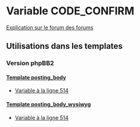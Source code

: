 # Variable CODE_CONFIRM
[Explication sur le forum des forums](http://forum.forumactif.com/t294113-listing-des-variables#CODE_CONFIRM)

## Utilisations dans les templates

### Version phpBB2

#### [Template posting_body](subsilver/posting_body.md)
* [Variable à la ligne 514](../subsilver/posting_body.tpl#L514)

#### [Template posting_body_wysiwyg](subsilver/posting_body_wysiwyg.md)
* [Variable à la ligne 514](../subsilver/posting_body_wysiwyg.tpl#L514)